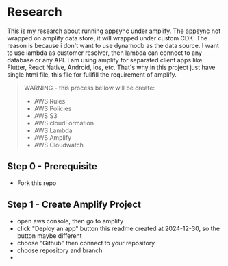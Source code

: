# Research

This is my research about running appsync under amplify.
The appsync not wrapped on amplify data store, it will wrapped under custom CDK.
The reason is because i don't want to use dynamodb as the data source.
I want to use lambda as customer resolver, then lambda can connect to any database or any API.
I am using amplify for separated client apps like Flutter, React Native, Android, Ios, etc.
That's why in this project just have single html file, this file for fullfill the requirement of amplify.

> WARNING - this process bellow will be create:
>  - AWS Rules
>  - AWS Policies
>  - AWS S3
>  - AWS cloudFormation
>  - AWS Lambda
>  - AWS Amplify
>  - AWS Cloudwatch

## Step 0 - Prerequisite
- Fork this repo

## Step 1 - Create Amplify Project
- open aws console, then go to amplify
- click "Deploy an app" button
  this readme created at 2024-12-30, so the button maybe different
- choose "Github" then connect to your repository
- choose repository and branch
- 
